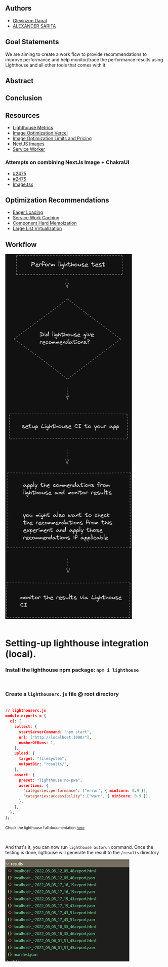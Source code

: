 ## Authors

- [Glevinzon Dapal](https://app.identifi.com/profile/00a0128bdc38887a855480f7c38ffe84)
- [ALEXANDER SARITA](https://app.identifi.com/profile/00797e4189900e4762e3f459337dd735)

## Goal Statements

We are aiming to create a work flow to provide recommendations to improve performance and help monitor/trace the performance results using Lighthouse and all other tools that comes with it

## Abstract

## Conclusion

## Resources

- [Lighthouse Metrics](https://www.notion.so/highoutput/Lighthouse-b1ed36a61d3f494e9c046251f8ee6b4d)
- [Image Optimization Vercel](https://vercel.com/docs/concepts/image-optimization)
- [Image Optimization Limits and Pricing](https://vercel.com/docs/concepts/image-optimization/limits-and-pricing)
- [NextJS Images](https://nextjs.org/learn/seo/improve/images)
- [Service Worker](https://developer.mozilla.org/en-US/docs/Web/API/Service_Worker_API)

### Attempts on combining NextJs Image + ChakraUI

- [#2475](https://github.com/chakra-ui/chakra-ui/discussions/2475)
- [#2475](https://github.com/chakra-ui/chakra-ui/discussions/2475)
- [Image.tsx](https://gist.github.com/TheThirdRace/7f270a786629f119b57d1b2227a4b113)

## Optimization Recommendations

- [Eager Loading](https://www.notion.so/highoutput/Eager-Loading-f2bf361d093f46e2beb0e6fcb4c53ba8)
- [Service Work Caching](https://www.notion.so/highoutput/Service-Worker-03c93db684d84772a7e554d5fd780ec5)
- [Component Hard Memoization](https://memovirtualized.vercel.app/)
- [Large List Virtualization](https://memovirtualized.vercel.app/virtualized)

## Workflow

<img src="./Workflow/flow.png" alt="flow" width="400px"/>

<br>
<br>

# Setting-up lighthouse integration (local).

### Install the lighthouse npm package: <code>npm i lighthouse</code>

<br>

### Create a <code>lighthouserc.js</code> file @ root directory

```json

// lighthouserc.js
module.exports = {
  ci: {
    collect: {
      startServerCommand: "npm start",
      url: ["http://localhost:3000/"],
      numberOfRuns: 1,
    },
    upload: {
      target: "filesystem",
      outputDir: "results/",
    },
    assert: {
      preset: "lighthouse:no-pwa",
      assertions: {
        "categories:performance": ["error", { minScore: 0.9 }],
        "categories:accessibility": ["warn", { minScore: 0.9 }],
      },
    },
  },
};
```

<small>Check the lighthouse full documentation [here](https://github.com/GoogleChrome/lighthouse-ci/blob/main/docs/configuration.md)</small>

<br>

And that's it, you can now run <code>lighthouse autorun</code> command. Once the testing is done, ligthouse will generate the result to the <code>/results</code> directory

<img src="images/result.png"/>

<br>
